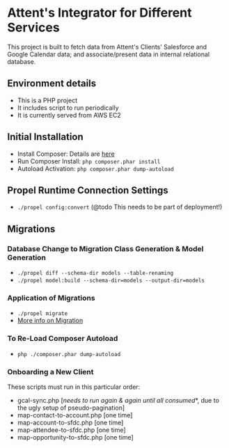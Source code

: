 # Attent's Integrator for Different Services

This project is built to fetch data from Attent's Clients' Salesforce and Google Calendar data; and associate/present 
data in internal relational database.
 
## Environment details

* This is a PHP project
* It includes script to run periodically
* It is currently served from AWS EC2

## Initial Installation

* Install Composer: Details are [here](https://getcomposer.org/download/)
* Run Composer Install: `php composer.phar install`
* Autoload Activation: `php composer.phar dump-autoload`

## Propel Runtime Connection Settings
* `./propel config:convert` (@todo This needs to be part of deployment!)

## Migrations

### Database Change to Migration Class Generation & Model Generation
* `./propel diff --schema-dir models --table-renaming`
* `./propel model:build --schema-dir=models --output-dir=models`

### Application of Migrations
* `./propel migrate`
* [More info on Migration](http://propelorm.org/documentation/09-migrations.html)

### To Re-Load Composer Autoload 
* `php ./composer.phar dump-autoload`

### Onboarding a New Client
These scripts must run in this particular order:

* gcal-sync.php [*needs to run again & again until all consumed**, due to the ugly setup of pseudo-pagination]
* map-contact-to-account.php [one time]
* map-account-to-sfdc.php [one time]
* map-attendee-to-sfdc.php [one time]
* map-opportunity-to-sfdc.php [one time]
  
